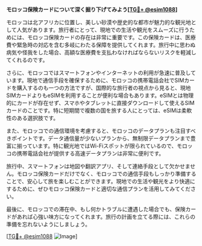 **モロッコ保険カードについて深く掘り下げてみよう[[TG💪+ @esim1088](https://t.me/s/esim1088)]**

モロッコは北アフリカに位置し、美しい砂漠や歴史的な都市が魅力的な観光地として人気があります。旅行者にとって、現地での生活や観光をスムーズに行うためには、モロッコ保険カードの存在は非常に重要です。この保険カードは、医療費や緊急時の対応を含む多岐にわたる保障を提供してくれます。旅行中に思わぬ病気や怪我をした場合、高額な医療費を支払わなければならないリスクを軽減してくれるのです。

さらに、モロッコではスマートフォンやインターネットの利用が急速に普及しています。現地で通信手段を確保するために、モロッコの携帯電話会社でSIMカードを購入するのも一つの方法ですが、国際的な旅行者の視点から見ると、現地SIMカードよりもeSIMを利用することが便利な場合もあります。eSIMとは物理的にカードが存在せず、スマホやタブレットに直接ダウンロードして使えるSIMカードのことです。特に短期間で複数の国を旅する人にとっては、eSIMは柔軟性のある選択肢です。

また、モロッコでの通信環境を考慮すると、モロッコのデータプランも注目すべきポイントです。データ通信量が少ないプランから、無制限データプランまで豊富に揃っています。特に観光地ではWi-Fiスポットが限られているので、モロッコの携帯電話会社が提供する高速データプランは非常に便利です。

旅行中、スマートフォンは地図や翻訳アプリ、そして連絡手段として欠かせません。モロッコ保険カードだけでなく、モロッコでの通信手段もしっかり準備することで、安心して旅を楽しむことができます。現地での生活や観光をより快適にするために、ぜひモロッコ保険カードと適切な通信プランを活用してみてください。

最後に、モロッコでの滞在中、もし何かトラブルに遭遇した場合でも、保険カードがあれば心強い味方になってくれます。旅行の計画を立てる際には、これらの準備を忘れないようにしましょう。

[[TG💪+ @esim1088](https://t.me/s/esim1088) ![Image](https://i.postimg.cc/Y0z9fWf4/image.png)]